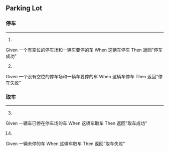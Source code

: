 ## Parking Lot

### 停车
-------------------
1.
Given 一个有空位的停车场和一辆车要停的车
When 这辆车停车
Then 返回"停车成功"

2.
Given 一个没有空位的停车场和一辆车要停的车
When 这辆车停车
Then 返回"停车失败"

### 取车
-------------------

3.
Given 一辆车已停在停车场的车
When 这辆车取车
Then 返回"取车成功"

14.
Given 一辆未停的车
When 这辆车取车
Then 返回“取车失败”
